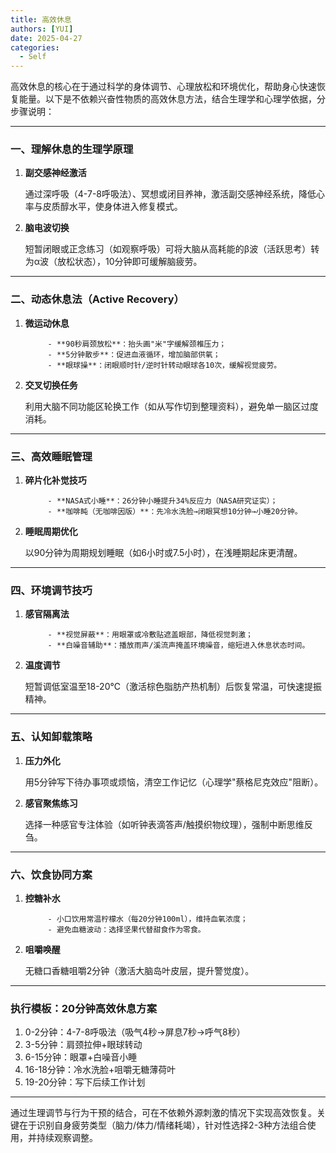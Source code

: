```yaml
---
title: 高效休息
authors: [YUI]
date: 2025-04-27
categories:
  - Self
---
```




高效休息的核心在于通过科学的身体调节、心理放松和环境优化，帮助身心快速恢复能量。以下是不依赖兴奋性物质的高效休息方法，结合生理学和心理学依据，分步骤说明：



----



### **一、理解休息的生理学原理**

1. **副交感神经激活**  

   通过深呼吸（4-7-8呼吸法）、冥想或闭目养神，激活副交感神经系统，降低心率与皮质醇水平，使身体进入修复模式。



2. **脑电波切换**  

   短暂闭眼或正念练习（如观察呼吸）可将大脑从高耗能的β波（活跃思考）转为α波（放松状态），10分钟即可缓解脑疲劳。



----



### **二、动态休息法（Active Recovery）**

1. **微运动休息**  

            - **90秒肩颈放松**：抬头画"米"字缓解颈椎压力；  
            - **5分钟散步**：促进血液循环，增加脑部供氧；  
            - **眼球操**：闭眼顺时针/逆时针转动眼球各10次，缓解视觉疲劳。



2. **交叉切换任务**  

   利用大脑不同功能区轮换工作（如从写作切到整理资料），避免单一脑区过度消耗。



----



### **三、高效睡眠管理**

1. **碎片化补觉技巧**  

            - **NASA式小睡**：26分钟小睡提升34%反应力（NASA研究证实）；  
            - **咖啡盹（无咖啡因版）**：先冷水洗脸→闭眼冥想10分钟→小睡20分钟。



2. **睡眠周期优化**  

   以90分钟为周期规划睡眠（如6小时或7.5小时），在浅睡期起床更清醒。



----



### **四、环境调节技巧**

1. **感官隔离法**  

            - **视觉屏蔽**：用眼罩或冷敷贴遮盖眼部，降低视觉刺激；  
            - **白噪音辅助**：播放雨声/溪流声掩盖环境噪音，缩短进入休息状态时间。



2. **温度调节**  

   短暂调低室温至18-20℃（激活棕色脂肪产热机制）后恢复常温，可快速提振精神。



----



### **五、认知卸载策略**

1. **压力外化**  

   用5分钟写下待办事项或烦恼，清空工作记忆（心理学"蔡格尼克效应"阻断）。



2. **感官聚焦练习**  

   选择一种感官专注体验（如听钟表滴答声/触摸织物纹理），强制中断思维反刍。



----



### **六、饮食协同方案**

1. **控糖补水**  

            - 小口饮用常温柠檬水（每20分钟100ml），维持血氧浓度；  
            - 避免血糖波动：选择坚果代替甜食作为零食。



2. **咀嚼唤醒**  

   无糖口香糖咀嚼2分钟（激活大脑岛叶皮层，提升警觉度）。



----



### **执行模板：20分钟高效休息方案**

1. 0-2分钟：4-7-8呼吸法（吸气4秒→屏息7秒→呼气8秒）  
2. 3-5分钟：肩颈拉伸+眼球转动  
3. 6-15分钟：眼罩+白噪音小睡  
4. 16-18分钟：冷水洗脸+咀嚼无糖薄荷叶  
5. 19-20分钟：写下后续工作计划



----



通过生理调节与行为干预的结合，可在不依赖外源刺激的情况下实现高效恢复。关键在于识别自身疲劳类型（脑力/体力/情绪耗竭），针对性选择2-3种方法组合使用，并持续观察调整。

